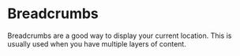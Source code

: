 # Breadcrumbs
Breadcrumbs are a good way to display your current location. This is usually used when you have multiple layers of content.
